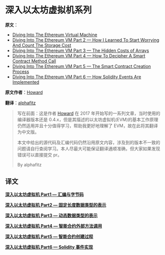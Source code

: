 # 深入以太坊虚拟机系列

**原文**：
- [Diving Into The Ethereum Virtual Machine](https://medium.com/@hayeah/diving-into-the-ethereum-vm-6e8d5d2f3c30)
- [Diving Into The Ethereum VM Part 2 — How I Learned To Start Worrying And Count The Storage Cost](https://medium.com/@hayeah/diving-into-the-ethereum-vm-part-2-storage-layout-bc5349cb11b7)
- [Diving Into The Ethereum VM Part 3 — The Hidden Costs of Arrays](https://medium.com/@hayeah/diving-into-the-ethereum-vm-the-hidden-costs-of-arrays-28e119f04a9b)
- [Diving Into The Ethereum VM Part 4 — How To Decipher A Smart Contract Method Call](https://medium.com/@hayeah/how-to-decipher-a-smart-contract-method-call-8ee980311603)
- [Diving Into The Ethereum VM Part 5 — The Smart Contract Creation Process](https://medium.com/@hayeah/diving-into-the-ethereum-vm-part-5-the-smart-contract-creation-process-cb7b6133b855)
- [Diving Into The Ethereum VM Part 6 — How Solidity Events Are Implemented](https://blog.qtum.org/how-solidity-events-are-implemented-diving-into-the-ethereum-vm-part-6-30e07b3037b9)

**原文作者**：[Howard](https://twitter.com/hayeah)

**翻译**：[alphafitz](https://twitter.com/alphafitz01)

> 写在前面：这是作者 [Howard](https://twitter.com/hayeah) 在 2017 年开始写的一系列文章，当时使用的编译器版本还是 0.4.x，但是其描述的以太坊虚拟机(EVM)的基本工作原理仍然适用并且十分值得学习，帮助我更好地理解了 EVM，故在此将其翻译为中文版。
> 
> 本文中给出的源代码及汇编代码仍然沿用原文内容，涉及到的版本不一致的问题请自行查阅学习。本人尽最大可能保证翻译通顺准确，但大家如果发现错误可以直接提交 pr。
>
>By alphafitz

## 译文

**[深入以太坊虚拟机 Part1 — 汇编与字节码](https://github.com/AmazingAng/WTF-Solidity/blob/main/Topics/Translation/DiveEVM2017/DiveEVM2017-Part1.md)**

**[深入以太坊虚拟机 Part2 — 固定长度数据类型的表示 ](https://github.com/AmazingAng/WTF-Solidity/blob/main/Topics/Translation/DiveEVM2017/DiveEVM2017-Part2.md)**

**[深入以太坊虚拟机 Part3 — 动态数据类型的表示](https://github.com/AmazingAng/WTF-Solidity/blob/main/Topics/Translation/DiveEVM2017/DiveEVM2017-Part3.md)**

**[深入以太坊虚拟机 Part4 — 智能合约外部方法调用](https://github.com/AmazingAng/WTF-Solidity/blob/main/Topics/Translation/DiveEVM2017/DiveEVM2017-Part4.md)**

**[深入以太坊虚拟机 Part5 — 智能合约创建过程](https://github.com/AmazingAng/WTF-Solidity/blob/main/Topics/Translation/DiveEVM2017/DiveEVM2017-Part5.md)**

**[深入以太坊虚拟机 Part6 — Solidity 事件实现](https://github.com/AmazingAng/WTF-Solidity/blob/main/Topics/Translation/DiveEVM2017/DiveEVM2017-Part6.md)**
